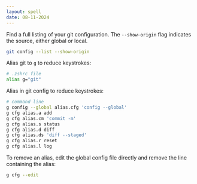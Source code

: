 ```yaml
---
layout: spell
date: 08-11-2024
---
```



Find a full listing of your git configuration.  The `--show-origin` flag indicates the source, either global or local.

```bash
git config --list --show-origin
```

Alias git to `g` to reduce keystrokes:

```bash
# .zshrc file
alias g="git"
```

Alias in git config to reduce keystrokes:

```bash
# command line
g config --global alias.cfg 'config --global'
g cfg alias.a add
g cfg alias.cm 'commit -m'
g cfg alias.s status
g cfg alias.d diff
g cfg alias.ds 'diff --staged'
g cfg alias.r reset
g cfg alias.l log
```

To remove an alias, edit the global config file directly and remove the line containing the alias:

```bash
g cfg --edit
```
